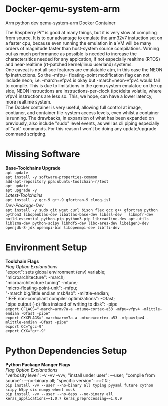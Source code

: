 # Docker-qemu-system-arm
Arm python dev qemu-system-arm Docker Container  

The Raspberry Pi™ is good at many things, but it is very slow at compiling from source. It is to our advantage to emulate the arm32v7 instuction set on a faster cpu, because even running the emulation in a VM will be many orders of magnitude faster than host-system source compilations.  Wrining out as much performance as possible is needed to increase the charactersitics needed for any applcation, if not especially realtime (RTOS) and near-realtime (rt-patched kernel/linux userland) systems.  
One caveat is not all soc features are emulatable atm, in this case the NEON fp instructions. So the -mfpu= floating-point modification flag can not include neon; i.e. -march=vfpv4 is okay but -march=neon-vfpv4 would fail to compile. This is due to limitations in the qemu system emulator; on the up side, NEON instructions are instructions-per-clock (ipc)delta volatile, where vfpv4 instructions are less so. This, we hope, can have a lower latency, more realtime system.  
The Docker container is very useful, allowing full control at image, contianer, and container file-system access levels, even whilst a container is running. The drawbacks, in expansion of what has been expanded on previously, also include "sudo" level events, as well as cli piping especially of "apt" commands. For this reason I won't be doing any update/upgrade command scripting.  

# Missing Software  
**Base-Toolchains Upgrade**  
`apt update`  
`apt install -y software-properties-common`  
`add-apt-repository ppa:ubuntu-toolchain-r/test`  
`apt update`  
`apt upgrade -y`  
*Latest-Toolchains*  
`apt install -y gcc-9 g++-9 gfortran-9 cloog-isl`  
*Dev-Package-Dev*  
`apt install -y sudo git wget curl bison flex gcc g++ gfortran python python3 libopenblas-dev libatlas-base-dev libssl-dev   libmpfr-dev build-essential python-pip python3-pip libreadline-dev apt-utils liblzma-dev python-scipy libhdf5-dev libc-ares-dev libeigen3-dev openjdk-8-jdk openmpi-bin libopenmpi-dev libffi-dev`  

# Environment Setup  
**Toolchain Flags**  
*Flag Option Explanations*  
"export": sets global environment (env) variable;  
"microarchitecture": -march;  
"microarchitecture tuning" -mtune;  
"micro-floating-point-unit": -mfpu;  
"-march big/little endian msb/lsb": -mlittle-endian;  
"IEEE non-compliant compiler optimizations": -Ofast;  
"pipe output (-o) files instead of writing to disk": -pipe  
`export CFLAGS="-march=armv7a-a -mtune=cortex-a53 -mfpu=vfpv4 -mlittle-endian -Ofast -pipe"`  
`export CXXFLAGS="-march=armv7a-a -mtune=cortex-a53 -mfpu=vfpv4 -mlittle-endian -Ofast -pipe"`  
`export CC="gcc-9"`  
`export CXX="g++-9"`  

# Python Dependencies Setup 
**Python Package Manger Flags**  
*Flag Option Explanations*  
"verbosity level": -v -vv -vvv; "install under user": --user; "compile from source": --no-binary all; "specific version": *==1.0.*;  
`pip install -vv --user --no-binary all typing pyyaml future cython scipy h5py six numpy wheel mock`  
`pip install -vv --user --no-deps --no-binary all keras_applications==1.0.7 keras_preprocessing==1.0.9`    
